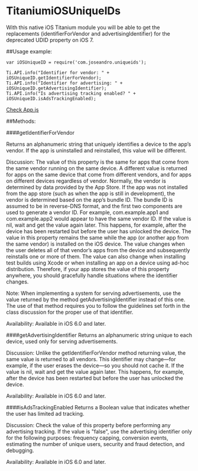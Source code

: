 TitaniumiOSUniqueIDs
====================

With this native iOS Titanium module you will be able to get the replacements (identifierForVendor and advertisingIdentifier) for the deprecated UDID property on iOS 7. 

##Usage example:

~~~
var iOSUniqueID = require('com.joseandro.uniqueids');

Ti.API.info("Identifier for vendor: " + iOSUniqueID.getIdentifierForVendor);
Ti.API.info("Identifier for advertising: " + iOSUniqueID.getAdvertisingIdentifier);
Ti.API.info("Is advertising tracking enabled? " + iOSUniqueID.isAdsTrackingEnabled);
~~~
[Check App.js](https://github.com/joseandro/TitaniumiOSUniqueIDs/tree/master/example)

##Methods:

####getIdentifierForVendor

Returns an alphanumeric string that uniquely identifies a device to the app’s vendor. If the app is uninstalled and reinstalled, this value will be different.

Discussion:
The value of this property is the same for apps that come from the same vendor running on the same device. A different value is returned for apps on the same device that come from different vendors, and for apps on different devices regardless of vendor. Normally, the vendor is determined by data provided by the App Store. If the app was not installed from the app store (such as when the app is still in development), the vendor is determined based on the app’s bundle ID. The bundle ID is assumed to be in reverse-DNS format, and the first two components are used to generate a vendor ID. For example, com.example.app1 and com.example.app2 would appear to have the same vendor ID.
If the value is nil, wait and get the value again later. This happens, for example, after the device has been restarted but before the user has unlocked the device.
The value in this property remains the same while the app (or another app from the same vendor) is installed on the iOS device. The value changes when the user deletes all of that vendor’s apps from the device and subsequently reinstalls one or more of them. The value can also change when installing test builds using Xcode or when installing an app on a device using ad-hoc distribution. Therefore, if your app stores the value of this property anywhere, you should gracefully handle situations where the identifier changes.
 
Note: When implementing a system for serving advertisements, use the value returned by the method getAdvertisingIdentifier instead of this one. The use of that method requires you to follow the guidelines set forth in the class discussion for the proper use of that identifier.
 
Availability:
Available in iOS 6.0 and later.

####getAdvertisingIdentifier
Returns an alphanumeric string unique to each device, used only for serving advertisements.
 
Discussion:
Unlike the getIdentifierForVendor method returning value, the same value is returned to all vendors. This identifier may change—for example, if the user erases the device—so you should not cache it.
If the value is nil, wait and get the value again later. This happens, for example, after the device has been restarted but before the user has unlocked the device.
 
Availability:
Available in iOS 6.0 and later.
 

####isAdsTrackingEnabled
Returns a Boolean value that indicates whether the user has limited ad tracking.

Discussion:
Check the value of this property before performing any advertising tracking. If the value is "false", use the advertising identifier only for the following purposes: frequency capping, conversion events, estimating the number of unique users, security and fraud detection, and debugging.

Availability:
Available in iOS 6.0 and later.
